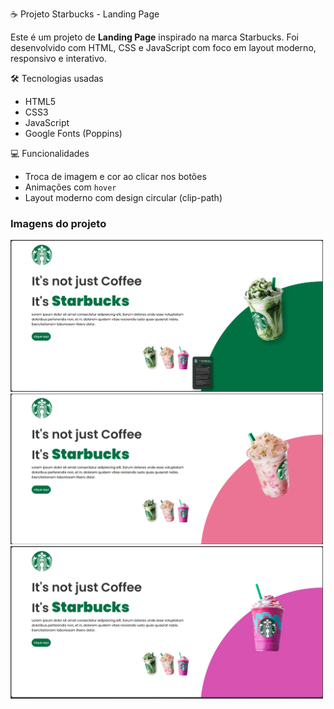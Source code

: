 ☕ Projeto Starbucks - Landing Page

Este é um projeto de **Landing Page** inspirado na marca Starbucks. Foi desenvolvido com HTML, CSS e JavaScript com foco em layout moderno, responsivo e interativo.

🛠️ Tecnologias usadas

- HTML5
- CSS3
- JavaScript
- Google Fonts (Poppins)

💻 Funcionalidades

- Troca de imagem e cor ao clicar nos botões
- Animações com `hover`
- Layout moderno com design circular (clip-path)

<h3> Imagens do projeto</h3>
<img src="img/starbucks1.png" alt="starbucks1" width="500">
<img src="img/starbucks2.png" alt="starbucks2" width="500">
<img src="img/starbucks3.png" alt="starbucks3" width="500">
